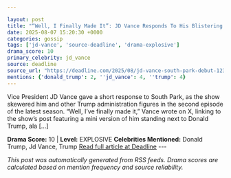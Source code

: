 ```yaml
---

layout: post
title: "“Well, I Finally Made It”: JD Vance Responds To His Blistering ‘South Park’ Debut"
date: 2025-08-07 15:20:30 +0000
categories: gossip
tags: ['jd-vance', 'source-deadline', 'drama-explosive']
drama_score: 10
primary_celebrity: jd_vance
source: deadline
source_url: "https://deadline.com/2025/08/jd-vance-south-park-debut-1236481177/"
mentions: {'donald_trump': 2, ''jd_vance': 4, ''trump': 4}
---
```


Vice President JD Vance gave a short response to South Park, as the show skewered him and other Trump administration figures in the second episode of the latest season. “Well, I’ve finally made it,” Vance wrote on X, linking to the show’s post featuring a mini version of him standing next to Donald Trump, ala […]

**Drama Score:** 10 | **Level:** EXPLOSIVE **Celebrities Mentioned:** Donald Trump, Jd Vance, Trump [Read full article at Deadline](https://deadline.com/2025/08/jd-vance-south-park-debut-1236481177/) --- 

*This post was automatically generated from RSS feeds. Drama scores are calculated based on mention frequency and source reliability.*